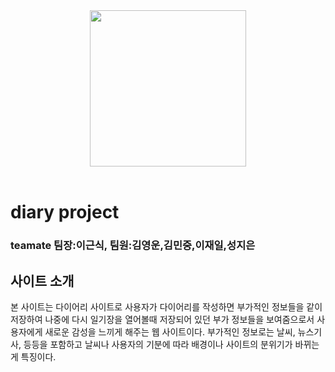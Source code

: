 <div align="middle">
<img src="https://github.com/openhack-Blackjack/diary/tree/master/workoutscheduler_project-master/static/img/casterd.png" height="250px" >
</div>
<br/>

# diary project
### teamate 팀장:이근식, 팀원:김영운,김민중,이재일,성지은

## 사이트 소개

 본 사이트는 다이어리 사이트로 사용자가 다이어리를 작성하면 부가적인 정보들을 같이 저장하여
나중에 다시 일기장을 열어볼때 저장되어 있던 부가 정보들을 보여줌으로서 사용자에게 새로운 감성을 느끼게 해주는 웹 사이트이다.
부가적인 정보로는 날씨, 뉴스기사, 등등을 포함하고 날씨나 사용자의 기분에 따라 배경이나 사이트의 분위기가 바뀌는게 특징이다.

